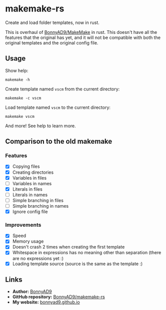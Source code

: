 # makemake-rs
Create and load folder templates, now in rust.

This is overhaul of [BonnyAD9/MakeMake](https://github.com/BonnyAD9/MakeMake) in rust. This doesn't have all the features that the original has yet,
and it will not be compatible with both the original templates and the original config file.

## Usage
Show help:
```
makemake -h
```

Create template named `vscm` from the current directory:
```
makemake -c vscm
```

Load template named `vscm` to the current directory:
```
makemake vscm
```

And more! See help to learn more.

## Comparison to the old makemake
### Features
- [X] Copying files
- [X] Creating directories
- [X] Variables in files
- [ ] Variables in names
- [X] Literals in files
- [ ] Literals in names
- [ ] Simple branching in files
- [ ] Simple branching in names
- [X] Ignore config file

### Improvements
- [X] Speed
- [X] Memory usage
- [X] Doesn't crash 2 times when creating the first template
- [X] Whitespace in expressions has no meaning other than separation (there are no expressions yet :)
- [X] Loading template source (source is the same as the template :)

## Links
- **Author:** [BonnyAD9](https://github.com/BonnyAD9)
- **GitHub repository:** [BonnyAD9/makemake-rs](https://github.com/BonnyAD9/makemake-rs)
- **My website:** [bonnyad9.github.io](https://bonnyad9.github.io/)
